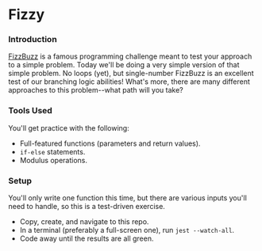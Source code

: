 # Fizzy

### Introduction

[FizzBuzz](https://en.wikipedia.org/wiki/Fizz_buzz) is a famous programming challenge meant to test your approach to a simple problem. Today we'll be doing a very simple version of that simple problem. No loops (yet), but single-number FizzBuzz is an excellent test of our branching logic abilities! What's more, there are many different approaches to this problem--what path will you take?

### Tools Used

You'll get practice with the following:

- Full-featured functions (parameters and return values).
- `if-else` statements.
- Modulus operations.

### Setup

You'll only write one function this time, but there are various inputs you'll need to handle, so this is a test-driven exercise.

- Copy, create, and navigate to this repo.
- In a terminal (preferably a full-screen one), run `jest --watch-all`.
- Code away until the results are all green.

